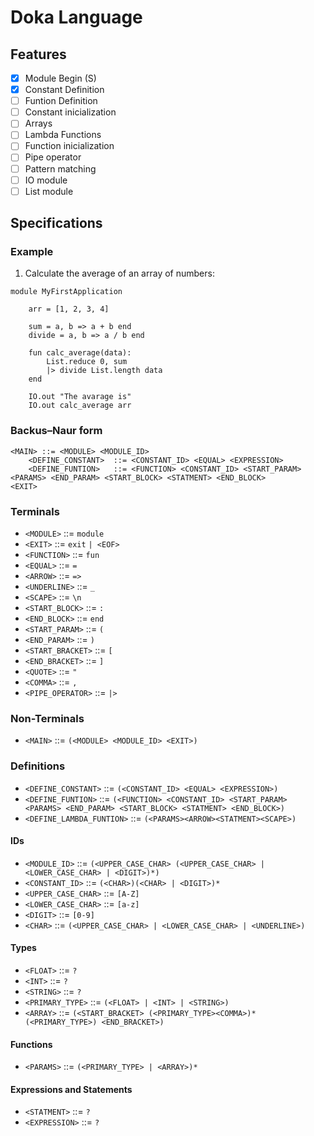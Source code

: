 # Doka Language

## Features
- [x] Module Begin (S)
- [x] Constant Definition
- [ ] Funtion Definition
- [ ] Constant inicialization
- [ ] Arrays
- [ ] Lambda Functions
- [ ] Function inicialization
- [ ] Pipe operator
- [ ] Pattern matching
- [ ] IO module
- [ ] List module
 
## Specifications


### Example

1. Calculate the average of an array of numbers:

```
module MyFirstApplication

    arr = [1, 2, 3, 4]

    sum = a, b => a + b end
    divide = a, b => a / b end

    fun calc_average(data):
        List.reduce 0, sum 
        |> divide List.length data
    end     
    
    IO.out "The avarage is"
    IO.out calc_average arr
```

### Backus–Naur form

```
<MAIN> ::= <MODULE> <MODULE_ID>
    <DEFINE_CONSTANT>  ::= <CONSTANT_ID> <EQUAL> <EXPRESSION>
    <DEFINE_FUNTION>   ::= <FUNCTION> <CONSTANT_ID> <START_PARAM> <PARAMS> <END_PARAM> <START_BLOCK> <STATMENT> <END_BLOCK>
<EXIT>
```

### Terminals
- `<MODULE>`        ::= `module`
- `<EXIT>`          ::= `exit` `| <EOF>`
- `<FUNCTION>`      ::= `fun`
- `<EQUAL>`         ::= `=`
- `<ARROW>`         ::= `=>`
- `<UNDERLINE>`     ::= `_`
- `<SCAPE>`         ::= `\n`
- `<START_BLOCK>`   ::= `:`
- `<END_BLOCK>`     ::= `end`
- `<START_PARAM>`   ::= `(`
- `<END_PARAM>`     ::= `)`
- `<START_BRACKET>` ::= `[`
- `<END_BRACKET>`   ::= `]`
- `<QUOTE>`         ::= `"`
- `<COMMA>`         ::= `,`
- `<PIPE_OPERATOR>` ::= `|>`

### Non-Terminals
- `<MAIN>`                  ::= `(<MODULE> <MODULE_ID> <EXIT>)`
 
### Definitions
- `<DEFINE_CONSTANT>`       ::= `(<CONSTANT_ID> <EQUAL> <EXPRESSION>)`
- `<DEFINE_FUNTION>`        ::= `(<FUNCTION> <CONSTANT_ID> <START_PARAM> <PARAMS> <END_PARAM> <START_BLOCK> <STATMENT> <END_BLOCK>)`
- `<DEFINE_LAMBDA_FUNTION>` ::= `(<PARAMS><ARROW><STATMENT><SCAPE>)`

#### IDs
- `<MODULE_ID>`         ::= `(<UPPER_CASE_CHAR> (<UPPER_CASE_CHAR> | <LOWER_CASE_CHAR> | <DIGIT>)*)`
- `<CONSTANT_ID>`       ::= `(<CHAR>)(<CHAR> | <DIGIT>)*`
- `<UPPER_CASE_CHAR>`   ::= `[A-Z]`
- `<LOWER_CASE_CHAR>`   ::= `[a-z]`
- `<DIGIT>`             ::= `[0-9]`
- `<CHAR>`              ::= `(<UPPER_CASE_CHAR> | <LOWER_CASE_CHAR> | <UNDERLINE>)`

#### Types
- `<FLOAT>`             ::= `?`
- `<INT>`               ::= `?`
- `<STRING>`            ::= `?`
- `<PRIMARY_TYPE>`      ::= `(<FLOAT> | <INT> | <STRING>)` 
- `<ARRAY>`             ::= `(<START_BRACKET> (<PRIMARY_TYPE><COMMA>)* (<PRIMARY_TYPE>) <END_BRACKET>)`

#### Functions
- `<PARAMS>`            ::= `(<PRIMARY_TYPE> | <ARRAY>)*`
 
#### Expressions and Statements
- `<STATMENT>`   ::= `?`
- `<EXPRESSION>` ::= `?`
